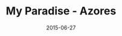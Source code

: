 ---
layout: default
title:  "My Paradise - Azores"
date:   2015-06-27
images: 
- url: photo/dolphins.jpg
  alt: My Paradise - Azores
thumbnail:
- url: photo/dolphins.jpg
  alt: My Paradise - Azores
categories:
- Photography
classes:
- photo
permalink: my-paradise-azores
---